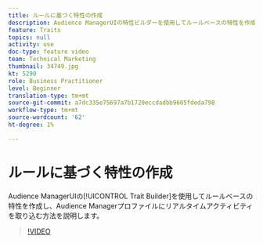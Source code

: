 ```yaml
---
title: ルールに基づく特性の作成
description: Audience ManagerUIの特性ビルダーを使用してルールベースの特性を作成し、Audience Managerプロファイルにリアルタイムアクティビティを取り込む方法について説明します。
feature: Traits
topics: null
activity: use
doc-type: feature video
team: Technical Marketing
thumbnail: 34749.jpg
kt: 5290
role: Business Practitioner
level: Beginner
translation-type: tm+mt
source-git-commit: a7dc335e75697a7b1720eccdadbb9605fdeda798
workflow-type: tm+mt
source-wordcount: '62'
ht-degree: 1%

---
```



# ルールに基づく特性の作成

Audience ManagerUIの[!UICONTROL Trait Builder]を使用してルールベースの特性を作成し、Audience Managerプロファイルにリアルタイムアクティビティを取り込む方法を説明します。

>[!VIDEO](https://video.tv.adobe.com/v/34749/?quality=12&learn=on)
